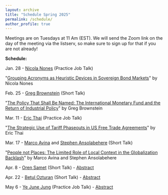 ```yaml
---
layout: archive
title: "Schedule Spring 2025"
permalink: /schedule/
author_profile: true
---
```

Meetings are on Tuesdays at 11 Am (EST). We will send the Zoom link on the day of the meeting via the listserv, so make sure to sign up for that if you are not already!

**Schedule:**

Jan. 28 - [Nicola Nones](https://www.nicolanones.com/) (Practice Job Talk)

"[Grouping Acronyms as Heuristic Devices in Sovereign Bond Markets](https://io-workshop.github.io/files/1.28_JMP_NN_2025.pdf)" by Nicola Nones

Feb. 25 - [Greg Brownstein](https://www.gregbrownstein.com) (Short Talk)

"[The Policy That Shall Be Named: The International Monetary Fund and the Return of Industrial Policy](https://io-workshop.github.io/files/Brownstein_Draft_(Feb_2025).pdf)" by Greg Brownstein

Mar. 11 - [Eric Thai](https://www.linkedin.com/in/ericthai98/) (Practice Job Talk)

"[The Strategic Use of Tariff Phaseouts in US Free Trade Agreements](https://io-workshop.github.io/files/25.2.19.JMP_Feb2025_draft.pdf)" by Eric Thai


Mar. 17 - [Marco Avina](https://www.marcomavina.com) and [Stephen Ansolabehere](https://hls.harvard.edu/faculty/stephen-d-ansolabehere/) (Short Talk) 

"[People not Places: The Limited Role of Local Context in the Globalization Backlash](https://io-workshop.github.io/files/Avina_context_globalization_2025.pdf)" by Marco Avina and Stephen Ansolabehere

Apr. 8 - [Oren Samet](https://www.orensamet.com) (Short Talk) - [Abstract](https://io-workshop.github.io/files/Samet_abstract_2025.pdf)

Apr. 22 - [Betul Ozturan](https://x.com/betulrozturan) (Short Talk) - [Abstract](https://io-workshop.github.io/files/Ozturan_abstract_2025.pdf)

May 6 - [Ye June Jung](https://www.yejunejungpoli.com) (Practice Job Talk) - [Abstract](https://io-workshop.github.io/files/Jung_abstract_2025.pdf)



<!--
Dec. 4 - [Do Young Gong](https://dygong2.github.io/doyounggong/)

"[Timing Matters: The Impact of DDR Implementation on Non-State Conflicts](https://io-workshop.github.io/files/Gong_and_Cho-Timing_Matters.pdf)" by Do Young Gong and Jaeseok Cho
-->